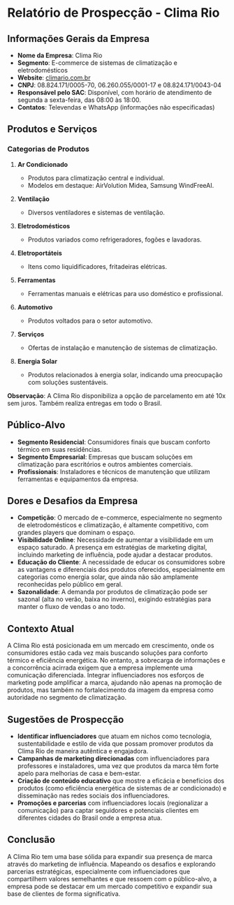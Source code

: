 # Relatório de Prospecção - Clima Rio

## Informações Gerais da Empresa

- **Nome da Empresa**: Clima Rio
- **Segmento**: E-commerce de sistemas de climatização e eletrodomésticos
- **Website**: [climario.com.br](https://www.climario.com.br)
- **CNPJ**: 08.824.171/0005-70, 06.260.055/0001-17 e 08.824.171/0043-04
- **Responsável pelo SAC**: Disponível, com horário de atendimento de segunda a sexta-feira, das 08:00 às 18:00.
- **Contatos**: Televendas e WhatsApp (informações não especificadas)

## Produtos e Serviços

### Categorias de Produtos
1. **Ar Condicionado**
   - Produtos para climatização central e individual.
   - Modelos em destaque: AirVolution Midea, Samsung WindFreeAI.

2. **Ventilação**
   - Diversos ventiladores e sistemas de ventilação.

3. **Eletrodomésticos**
   - Produtos variados como refrigeradores, fogões e lavadoras.

4. **Eletroportáteis**
   - Itens como liquidificadores, fritadeiras elétricas.

5. **Ferramentas**
   - Ferramentas manuais e elétricas para uso doméstico e profissional.

6. **Automotivo**
   - Produtos voltados para o setor automotivo.

7. **Serviços**
   - Ofertas de instalação e manutenção de sistemas de climatização.

8. **Energia Solar**
   - Produtos relacionados à energia solar, indicando uma preocupação com soluções sustentáveis.

**Observação**: A Clima Rio disponibiliza a opção de parcelamento em até 10x sem juros. Também realiza entregas em todo o Brasil.

## Público-Alvo

- **Segmento Residencial**: Consumidores finais que buscam conforto térmico em suas residências.
- **Segmento Empresarial**: Empresas que buscam soluções em climatização para escritórios e outros ambientes comerciais.
- **Profissionais**: Instaladores e técnicos de manutenção que utilizam ferramentas e equipamentos da empresa.

## Dores e Desafios da Empresa

- **Competição**: O mercado de e-commerce, especialmente no segmento de eletrodomésticos e climatização, é altamente competitivo, com grandes players que dominam o espaço.
- **Visibilidade Online**: Necessidade de aumentar a visibilidade em um espaço saturado. A presença em estratégias de marketing digital, incluindo marketing de influência, pode ajudar a destacar produtos.
- **Educação do Cliente**: A necessidade de educar os consumidores sobre as vantagens e diferenciais dos produtos oferecidos, especialmente em categorias como energia solar, que ainda não são amplamente reconhecidas pelo público em geral.
- **Sazonalidade**: A demanda por produtos de climatização pode ser sazonal (alta no verão, baixa no inverno), exigindo estratégias para manter o fluxo de vendas o ano todo.

## Contexto Atual

A Clima Rio está posicionada em um mercado em crescimento, onde os consumidores estão cada vez mais buscando soluções para conforto térmico e eficiência energética. No entanto, a sobrecarga de informações e a concorrência acirrada exigem que a empresa implemente uma comunicação diferenciada. Integrar influenciadores nos esforços de marketing pode amplificar a marca, ajudando não apenas na promoção de produtos, mas também no fortalecimento da imagem da empresa como autoridade no segmento de climatização.

## Sugestões de Prospecção

- **Identificar influenciadores** que atuam em nichos como tecnologia, sustentabilidade e estilo de vida que possam promover produtos da Clima Rio de maneira autêntica e engajadora.
- **Campanhas de marketing direcionadas** com influenciadores para professores e instaladores, uma vez que produtos da marca têm forte apelo para melhorias de casa e bem-estar.
- **Criação de conteúdo educativo** que mostre a eficácia e benefícios dos produtos (como eficiência energética de sistemas de ar condicionado) e disseminação nas redes sociais dos influenciadores.
- **Promoções e parcerias** com influenciadores locais (regionalizar a comunicação) para captar seguidores e potenciais clientes em diferentes cidades do Brasil onde a empresa atua.

## Conclusão

A Clima Rio tem uma base sólida para expandir sua presença de marca através do marketing de influência. Mapeando os desafios e explorando parcerias estratégicas, especialmente com influenciadores que compartilhem valores semelhantes e que ressoem com o público-alvo, a empresa pode se destacar em um mercado competitivo e expandir sua base de clientes de forma significativa.
